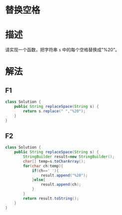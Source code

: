 # 替换空格

# 描述

请实现一个函数，把字符串 `s` 中的每个空格替换成"%20"。

#  解法

## F1

```java 
class Solution {
    public String replaceSpace(String s) {
        return s.replace(" ","%20");
    }
}
```

## F2

```JAVA
class Solution {
    public String replaceSpace(String s) {
        StringBuilder result=new StringBuilder();
        char[] temp=s.toCharArray();
        for(char ch:temp){
            if(ch==' '){
                result.append("%20");
            }else{
                result.append(ch);
            }
        }
        return result.toString();
    }
}
```

